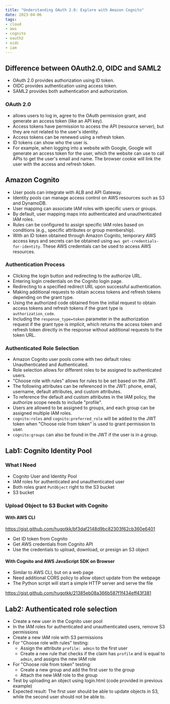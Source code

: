 ```yaml
---
title: "Understanding OAuth 2.0: Explore with Amazon Cognito"
date: 2023-04-06
tags:
- cloud
- aws
- cognito
- oauth2
- oidc
- iam
---
```


## Difference between OAuth2.0, OIDC and SAML2

* OAuth 2.0 provides authorization using ID token.
* OIDC provides authentication using access token.
* SAML2 provides both authentication and authorization.
### OAuth 2.0 
  * allows users to log in, agree to the OAuth permission grant, and generate an access token (like an API key).
  * Access tokens have permission to access the API (resource server), but they are not related to the user's identity.
  * Access tokens can be renewed using a refresh token.
  * ID tokens can show who the user is.
  * For example, when logging into a website with Google, Google will generate an access token for the user, which the website can use to call APIs to get the user's email and name. The browser cookie will link the user with the access and refresh token.

## Amazon Cognito


- User pools can integrate with ALB and API Gateway.
- Identity pools can manage access control on AWS resources such as S3 and DynamoDB.
- User mapping can associate IAM roles with specific users or groups.
- By default, user mapping maps into authenticated and unauthenticated IAM roles.
- Rules can be configured to assign specific IAM roles based on conditions (e.g., specific attributes or group membership).
- With an ID token obtained through Amazon Cognito, temporary AWS access keys and secrets can be obtained using `aws get-credentials-for-identity`. These AWS credentials can be used to access AWS resources.

### Authentication Process
  - Clicking the login button and redirecting to the authorize URL.
  - Entering login credentials on the Cognito login page.
  - Redirecting to a specified redirect URL upon successful authentication.
  - Making additional requests to obtain access tokens and refresh tokens depending on the grant type.
  - Using the authorized code obtained from the initial request to obtain access tokens and refresh tokens if the grant type is `authorization_code`.
  - Including the `response_type=token` parameter in the authorization request if the grant type is implicit, which returns the access token and refresh token directly in the response without additional requests to the token URL.

### Authenticated Role Selection
  - Amazon Cognito user pools come with two default roles: Unauthenticated and Authenticated.
  - Role selection allows for different roles to be assigned to authenticated users.
  - "Choose role with rules" allows for rules to be set based on the JWT.
  - The following attributes can be referenced in the JWT: phone, email, username, default attributes, and custom attributes.
  - To reference the default and custom attributes in the IAM policy, the authorize scope needs to include "profile".
  - Users are allowed to be assigned to groups, and each group can be assigned multiple IAM roles.
  - `cognito:roles` and `cognito:preferred_role` will be added to the JWT token when "Choose role from token" is used to grant permission to user.
  - `cognito:groups` can also be found in the JWT if the user is in a group.

## Lab1: Cognito Identity Pool

### What I Need

- Cognito User and Identity Pool
- IAM roles for authenticated and unauthenticated user
- Both roles grant `PutObject` right to the S3 bucket
- S3 bucket

### Upload Object to S3 Bucket with Cognito

#### With AWS CLI

https://gist.github.com/hugotkk/bf3daf2148d9bc82303f62cb360e6401

- Get ID token from Cognito
- Get AWS credentials from Cognito API
- Use the credentials to upload, download, or presign an S3 object

#### With Cognito and AWS JavaScript SDK on Browser

- Similar to AWS CLI, but on a web page
- Need additional CORS policy to allow object update from the webpage
- The Python script will start a simple HTTP server and serve the file

https://gist.github.com/hugotkk/21385eb08a366b587f1f434eff43f381

## Lab2: Authenticated role selection

- Create a new user in the Cognito user pool
- In the IAM roles for authenticated and unauthenticated users, remove S3 permissions
- Create a new IAM role with S3 permissions
- For "Choose role with rules" testing:
  - Assign the attribute `profile: admin` to the first user
  - Create a new rule that checks if the claim has `profile` and is equal to `admin`, and assigns the new IAM role
- For "Choose role from token" testing:
  - Create a new group and add the first user to the group
  - Attach the new IAM role to the group
- Test by uploading an object using login.html (code provided in previous example)
- Expected result: The first user should be able to update objects in S3, while the second user should not be able to.
